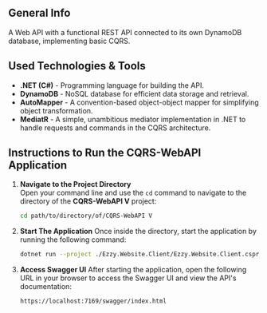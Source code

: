 ## General Info
A Web API with a functional REST API connected to its own DynamoDB database, implementing basic CQRS.

## Used Technologies & Tools
- **.NET (C#)** - Programming language for building the API.
- **DynamoDB** - NoSQL database for efficient data storage and retrieval.
- **AutoMapper** - A convention-based object-object mapper for simplifying object transformation.
- **MediatR** - A simple, unambitious mediator implementation in .NET to handle requests and commands in the CQRS architecture.

## Instructions to Run the CQRS-WebAPI Application
1. **Navigate to the Project Directory**  
   Open your command line and use the `cd` command to navigate to the directory of the **CQRS-WebAPI V** project:
   ```bash
   cd path/to/directory/of/CQRS-WebAPI V
   
2. **Start The Application**
   Once inside the directory, start the application by running the following command:
   ```bash
   dotnet run --project ./Ezzy.Website.Client/Ezzy.Website.Client.csproj

4. **Access Swagger UI**
   After starting the application, open the following URL in your browser to access the Swagger UI and view the API's documentation:
      ```bash
   https://localhost:7169/swagger/index.html
